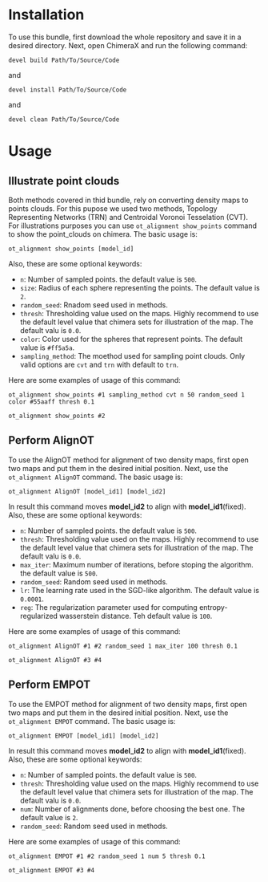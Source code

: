 # Installation 
To use this bundle, first download the whole repository and save it in a desired directory. Next, open ChimeraX and run the following command:
```
devel build Path/To/Source/Code
```
and
```
devel install Path/To/Source/Code
```
and
```
devel clean Path/To/Source/Code
```

# Usage
## Illustrate point clouds 
Both methods covered in thid bundle, rely on converting density maps to points clouds. For this pupose we used two methods, Topology Representing Networks (TRN) and Centroidal Voronoi Tesselation (CVT). For illustrations purposes you can use ```ot_alignment show_points``` command to show the point_clouds on chimera. The basic usage is:
```
ot_alignment show_points [model_id]
```
Also, these are some optional keywords:
* `n`: Number of sampled points. the default value is `500`.
* `size`: Radius of each sphere representing the points. The default value is `2`.
* `random_seed`: Rnadom seed used in methods.
* `thresh`: Thresholding value used on the maps. Highly recommend to use the default level value that chimera sets for illustration of the map. The default valu is `0.0`.
* `color`: Color used for the spheres that represent points. The default value is `#ff5a5a`.
* `sampling_method`: The moethod used for sampling point clouds. Only valid options are `cvt` and `trn` with default to `trn`.

Here are some examples of usage of this command:
```
ot_alignment show_points #1 sampling_method cvt n 50 random_seed 1 color #55aaff thresh 0.1
```
```
ot_alignment show_points #2
```

## Perform AlignOT
To use the AlignOT method for alignment of two density maps, first open two maps and put them in the desired initial position. Next, use the `ot_alignment AlignOT` command. The basic usage is:
```
ot_alignment AlignOT [model_id1] [model_id2]
```
In result this command moves **model_id2** to align with **model_id1**(fixed). Also, these are some optional keywords:
* `n`: Number of sampled points. the default value is `500`.
* `thresh`: Thresholding value used on the maps. Highly recommend to use the default level value that chimera sets for illustration of the map. The default valu is `0.0`.
* `max_iter`: Maximum number of iterations, before stoping the algorithm. the default value is `500`.
* `random_seed`: Random seed used in methods.
* `lr`: The learning rate used in the SGD-like algorithm. The default value is `0.0001`.
* `reg`: The regularization parameter used for computing entropy-regularized wasserstein distance. Teh default value is `100`.

Here are some examples of usage of this command:
```
ot_alignment AlignOT #1 #2 random_seed 1 max_iter 100 thresh 0.1
```
```
ot_alignment AlignOT #3 #4
```

## Perform EMPOT
To use the EMPOT method for alignment of two density maps, first open two maps and put them in the desired initial position. Next, use the `ot_alignment EMPOT` command. The basic usage is:
```
ot_alignment EMPOT [model_id1] [model_id2]
```
In result this command moves **model_id2** to align with **model_id1**(fixed). Also, these are some optional keywords:
* `n`: Number of sampled points. the default value is `500`.
* `thresh`: Thresholding value used on the maps. Highly recommend to use the default level value that chimera sets for illustration of the map. The default valu is `0.0`.
* `num`: Number of alignments done, before choosing the best one. The default value is `2`.
* `random_seed`: Random seed used in methods.

Here are some examples of usage of this command:
```
ot_alignment EMPOT #1 #2 random_seed 1 num 5 thresh 0.1
```
```
ot_alignment EMPOT #3 #4
```